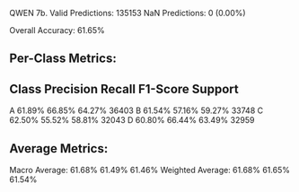 QWEN 7b.
Valid Predictions: 135153
NaN Predictions: 0 (0.00%)

Overall Accuracy: 61.65%

Per-Class Metrics:
--------------------------------------------------
Class       Precision     Recall   F1-Score    Support
--------------------------------------------------
A              61.89%     66.85%     64.27%      36403
B              61.54%     57.16%     59.27%      33748
C              62.50%     55.52%     58.81%      32043
D              60.80%     66.44%     63.49%      32959

Average Metrics:
--------------------------------------------------
Macro Average:
               61.68%     61.49%     61.46%
Weighted Average:
               61.68%     61.65%     61.54%